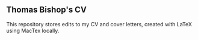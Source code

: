 
## Thomas Bishop's CV


This repository stores edits to my CV and cover letters, created with LaTeX using MacTex locally. 

